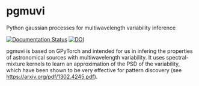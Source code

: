 # pgmuvi
Python gaussian processes for multiwavelength variability inference

[![Documentation Status](https://readthedocs.org/projects/pgmuvi/badge/?version=latest)](https://pgmuvi.readthedocs.io/en/latest/?badge=latest)
[![DOI](https://zenodo.org/badge/387371146.svg)](https://zenodo.org/badge/latestdoi/387371146)


pgmuvi is based on GPyTorch and intended for us in infering the properties of astronomical sources with multiwavelength variability. It uses spectral-mixture kernels to learn an approximation of the PSD of the variability, which have been shown to be very effective for pattern discovery (see https://arxiv.org/pdf/1302.4245.pdf). 
